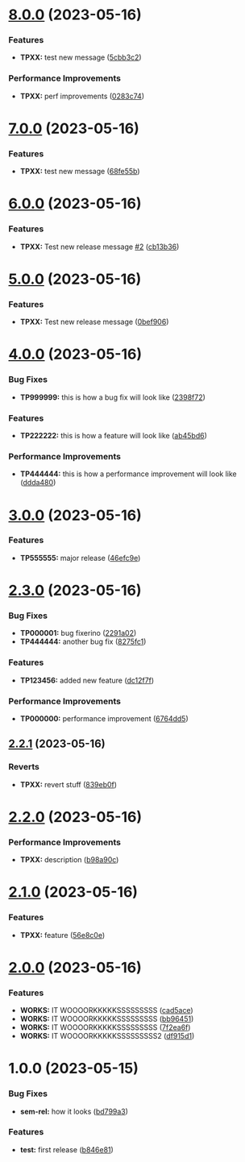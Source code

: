 # [8.0.0](https://github.com/iugabogdan/release-notes-poc/compare/v7.0.0...v8.0.0) (2023-05-16)


### Features

* **TPXX:** test new message ([5cbb3c2](https://github.com/iugabogdan/release-notes-poc/commit/5cbb3c2bb39f179258f626275309aea2e553930e))


### Performance Improvements

* **TPXX:** perf improvements ([0283c74](https://github.com/iugabogdan/release-notes-poc/commit/0283c744dc7ab4ec2387b5209785f95833a86c1c))

# [7.0.0](https://github.com/iugabogdan/release-notes-poc/compare/v6.0.0...v7.0.0) (2023-05-16)


### Features

* **TPXX:** test new message ([68fe55b](https://github.com/iugabogdan/release-notes-poc/commit/68fe55bdd314c5af782f9064d56ae9b1a4f70579))

# [6.0.0](https://github.com/iugabogdan/release-notes-poc/compare/v5.0.0...v6.0.0) (2023-05-16)


### Features

* **TPXX:** Test new release message [#2](https://github.com/iugabogdan/release-notes-poc/issues/2) ([cb13b36](https://github.com/iugabogdan/release-notes-poc/commit/cb13b36cf356057bebec068a5b9afbd96ca3c844))

# [5.0.0](https://github.com/iugabogdan/release-notes-poc/compare/v4.0.0...v5.0.0) (2023-05-16)


### Features

* **TPXX:** Test new release message ([0bef906](https://github.com/iugabogdan/release-notes-poc/commit/0bef90688c52e83df7cfc6d736992538616a93ed))

# [4.0.0](https://github.com/iugabogdan/release-notes-poc/compare/v3.0.0...v4.0.0) (2023-05-16)


### Bug Fixes

* **TP999999:** this is how a bug fix will look like ([2398f72](https://github.com/iugabogdan/release-notes-poc/commit/2398f72304205a32f970bf985012e7227756a9cf))


### Features

* **TP222222:** this is how a feature will look like ([ab45bd6](https://github.com/iugabogdan/release-notes-poc/commit/ab45bd665af026b1b5f080053d0691367d33464a))


### Performance Improvements

* **TP444444:** this is how a performance improvement will look like ([ddda480](https://github.com/iugabogdan/release-notes-poc/commit/ddda4801f732b3b293bf4a4b7198691d2074cee5))

# [3.0.0](https://github.com/iugabogdan/release-notes-poc/compare/v2.3.0...v3.0.0) (2023-05-16)


### Features

* **TP555555:** major release ([46efc9e](https://github.com/iugabogdan/release-notes-poc/commit/46efc9e56060b64091add7dcba65617e9b6e9970))

# [2.3.0](https://github.com/iugabogdan/release-notes-poc/compare/v2.2.1...v2.3.0) (2023-05-16)


### Bug Fixes

* **TP000001:** bug fixerino ([2291a02](https://github.com/iugabogdan/release-notes-poc/commit/2291a024156b11d1635b765929412e4c5ad98722))
* **TP444444:** another bug fix ([8275fc1](https://github.com/iugabogdan/release-notes-poc/commit/8275fc120885c7d1c170c15a159fb5fc6a50304c))


### Features

* **TP123456:** added new feature ([dc12f7f](https://github.com/iugabogdan/release-notes-poc/commit/dc12f7f13477b7ae0ca23ae7c6b85601064c44d5))


### Performance Improvements

* **TP000000:** performance improvement ([6764dd5](https://github.com/iugabogdan/release-notes-poc/commit/6764dd5d5de7d1dfe2dd70b1001b2357c56aff32))

## [2.2.1](https://github.com/iugabogdan/release-notes-poc/compare/v2.2.0...v2.2.1) (2023-05-16)


### Reverts

* **TPXX:** revert stuff ([839eb0f](https://github.com/iugabogdan/release-notes-poc/commit/839eb0f3cbace0cece662b5690a47c3383be4d44))

# [2.2.0](https://github.com/iugabogdan/release-notes-poc/compare/v2.1.0...v2.2.0) (2023-05-16)


### Performance Improvements

* **TPXX:** description ([b98a90c](https://github.com/iugabogdan/release-notes-poc/commit/b98a90cdedef17f486cd8da37a70e36e671b9a9a))

# [2.1.0](https://github.com/iugabogdan/release-notes-poc/compare/v2.0.0...v2.1.0) (2023-05-16)


### Features

* **TPXX:** feature ([56e8c0e](https://github.com/iugabogdan/release-notes-poc/commit/56e8c0e8e4598931e1b26f58d5d8f077eaef8a9e))

# [2.0.0](https://github.com/iugabogdan/release-notes-poc/compare/v1.0.0...v2.0.0) (2023-05-16)


### Features

* **WORKS:** IT WOOOORKKKKKSSSSSSSSS ([cad5ace](https://github.com/iugabogdan/release-notes-poc/commit/cad5ace9d5c4f2402f129cdd969c7deb0a323307))
* **WORKS:** IT WOOOORKKKKKSSSSSSSSS ([bb96451](https://github.com/iugabogdan/release-notes-poc/commit/bb96451ab549ebe7f3e0e27ef30302a894d6184f))
* **WORKS:** IT WOOOORKKKKKSSSSSSSSS ([7f2ea6f](https://github.com/iugabogdan/release-notes-poc/commit/7f2ea6f6bf568d64e81ea3304854f480106b61e4))
* **WORKS:** IT WOOOORKKKKKSSSSSSSSS2 ([df915d1](https://github.com/iugabogdan/release-notes-poc/commit/df915d17dfb04b06857c5b8db93bdffcbd66423a))

# 1.0.0 (2023-05-15)


### Bug Fixes

* **sem-rel:** how it looks ([bd799a3](https://github.com/iugabogdan/release-notes-poc/commit/bd799a39bc5d822a8490821b805584786bf8c43e))


### Features

* **test:** first release ([b846e81](https://github.com/iugabogdan/release-notes-poc/commit/b846e81578b7981e5b2f2a8794f6732fa6239006))
